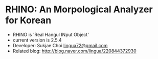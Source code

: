 # RHINO: An Morpological Analyzer for Korean
- RHINO is 'Real Hangul INput Object'
- current version is 2.5.4
- Developer: Sukjae Choi <lingua72@gmail.com>
- Related blog: http://blog.naver.com/lingua/220844372930

